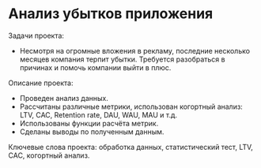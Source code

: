 # Анализ убытков приложения

Задачи проекта:
- Несмотря на огромные вложения в рекламу, последние несколько месяцев компания терпит убытки. Требуется разобраться в причинах и помочь компании выйти в плюс.

Описание проекта:
- Проведен анализ данных.
- Рассчитаны различные метрики, использован когортный анализ: LTV, CAC, Retention rate, DAU, WAU, MAU и т.д. 
- Использованы функции расчёта метрик. 
- Сделаны выводы по полученным данным.

Ключевые слова проекта: обработка данных, статистический тест, LTV, CAC, когортный анализ.
